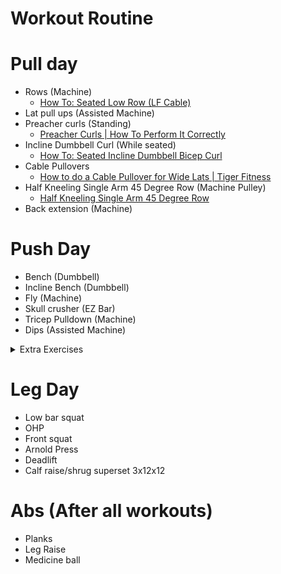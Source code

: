 # Workout Routine

# Pull day
- Rows (Machine)
  - [How To: Seated Low Row (LF Cable)](https://youtu.be/GZbfZ033f74?t=43)
- Lat pull ups (Assisted Machine) 
- Preacher curls (Standing)
  - [Preacher Curls | How To Perform It Correctly](https://www.youtube.com/watch?v=fIWP-FRFNU0)
- Incline Dumbbell Curl (While seated)
  - [How To: Seated Incline Dumbbell Bicep Curl](https://youtu.be/soxrZlIl35U?t=36)
- Cable Pullovers
  - [How to do a Cable Pullover for Wide Lats | Tiger Fitness	](https://youtu.be/hKrPaheywB8)
- Half Kneeling Single Arm 45 Degree Row (Machine Pulley)
  - [Half Kneeling Single Arm 45 Degree Row](https://www.youtube.com/watch?v=KxFxFkJZZy8)
- Back extension (Machine) 

# Push Day
- Bench (Dumbbell)
- Incline Bench (Dumbbell)
- Fly (Machine)
- Skull crusher (EZ Bar)
- Tricep Pulldown (Machine)
- Dips (Assisted Machine)


<details>
 <summary>Extra Exercises</summary>
  
## Extra
- Decline Bench Press (Barbell)
- Tricep Extension (Machine)
  - Small Bar
  - Rope grip
  - One handed grip (without any attachment)
- Standing Skull crushers
  - I dont know what this is actually called but you lean backwards onto something and then do skull crushers
</details>

# Leg Day
 - Low bar squat
 - OHP
 - Front squat
 - Arnold Press
 - Deadlift
 - Calf raise/shrug superset 3x12x12

# Abs (After all workouts)

- Planks
- Leg Raise
- Medicine ball
